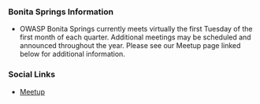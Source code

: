 ### Bonita Springs Information
* OWASP Bonita Springs currently meets virtually the first Tuesday of the first month of each quarter. Additional meetings may be scheduled and announced throughout the year.  Please see our Meetup page linked below for additional information.

### Social Links
* [Meetup](https://www.meetup.com/OWASP-Bonita-Springs-Chapter)


